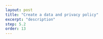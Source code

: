 ```yaml
---
layout: post
title: "Create a data and privacy policy"
excerpt: "description"
step: 5.2
order: 13
---
```


